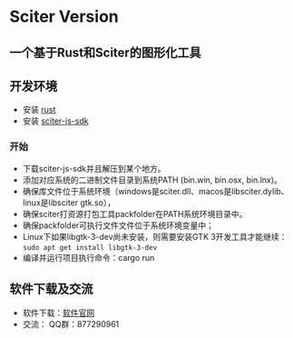 # Sciter Version

## 一个基于Rust和Sciter的图形化工具

## 开发环境

* 安装 [rust](https://www.rust-lang.org/tools/install)
* 安装 [sciter-js-sdk](https://sciter.com/download/)

### 开始

* 下载sciter-js-sdk并且解压到某个地方。
* 添加对应系统的二进制文件目录到系统PATH (bin.win, bin.osx, bin.lnx)。
* 确保库文件位于系统环境（windows是sciter.dll、macos是libsciter.dylib、linux是libsciter gtk.so），
* 确保sciter打资源打包工具packfolder在PATH系统环境目录中。
* 确保packfolder可执行文件文件位于系统环境变量中；
* Linux下如果libgtk-3-dev尚未安装，则需要安装GTK 3开发工具才能继续：`sudo apt get install libgtk-3-dev`
* 编译并运行项目执行命令：cargo run

## 软件下载及交流

* 软件下载：[软件官网](http://bs.echosocket.com)
* 交流： QQ群：877290961

